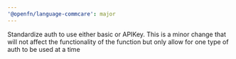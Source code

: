 ```yaml
---
'@openfn/language-commcare': major
---
```


Standardize auth to use either basic or APIKey. This is a minor change that will not affect the functionality of the function but only allow for one type of auth to be used at a time
